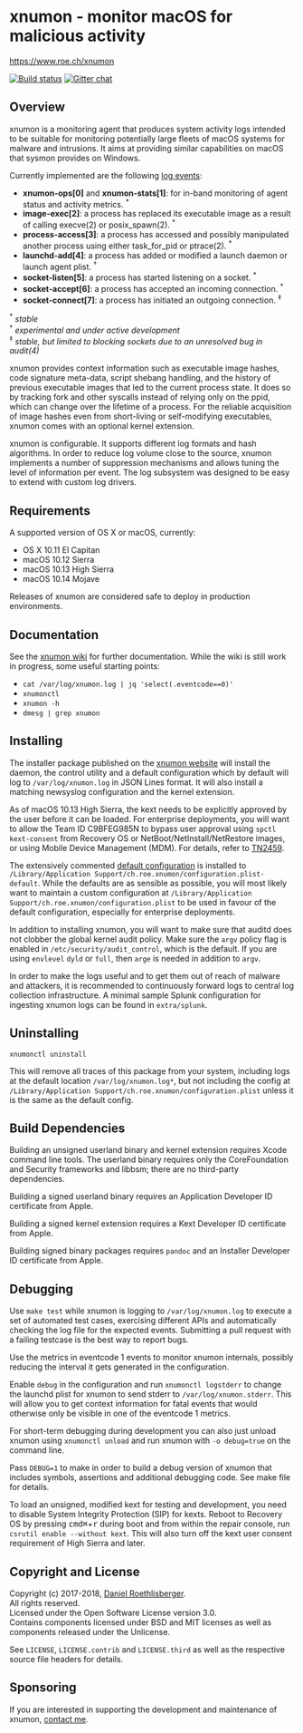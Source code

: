 # xnumon - monitor macOS for malicious activity
https://www.roe.ch/xnumon

[![Build status](https://travis-ci.com/droe/xnumon.svg)](https://travis-ci.com/droe/xnumon)
[![Gitter chat](https://badges.gitter.im/droe/xnumon.png)](https://gitter.im/droe/xnumon)

[//]: # (__BUILD_VERSION__)

## Overview

xnumon is a monitoring agent that produces system activity logs intended to be
suitable for monitoring potentially large fleets of macOS systems for malware
and intrusions.  It aims at providing similar capabilities on macOS that sysmon
provides on Windows.

Currently implemented are the following
[log events](https://github.com/droe/xnumon/wiki/Event-Schemata):

-   **xnumon-ops[0]** and **xnumon-stats[1]**: for in-band monitoring of agent
    status and activity metrics.&nbsp;<sup>&ast;</sup>
-   **image-exec[2]**: a process has replaced its executable image as a result
    of calling execve(2) or posix_spawn(2).&nbsp;<sup>&ast;</sup>
-   **process-access[3]**: a process has accessed and possibly manipulated
    another process using either task_for_pid or
    ptrace(2).&nbsp;<sup>&ast;</sup>
-   **launchd-add[4]**: a process has added or modified a launch daemon or
    launch agent plist.&nbsp;<sup>&dagger;</sup>
-   **socket-listen[5]**: a process has started listening on a
    socket.&nbsp;<sup>&ast;</sup>
-   **socket-accept[6]**: a process has accepted an incoming
    connection.&nbsp;<sup>&ast;</sup>
-   **socket-connect[7]**: a process has initiated an outgoing
    connection.&nbsp;<sup>&Dagger;</sup>

<sup>&ast;</sup>    _stable_  
<sup>&dagger;</sup> _experimental and under active development_  
<sup>&Dagger;</sup> _stable, but limited to blocking sockets due to an
unresolved bug in audit(4)_

xnumon provides context information such as executable image hashes, code
signature meta-data, script shebang handling, and the history of previous
executable images that led to the current process state.  It does so by
tracking fork and other syscalls instead of relying only on the ppid, which
can change over the lifetime of a process.  For the reliable acquisition of
image hashes even from short-living or self-modifying executables, xnumon comes
with an optional kernel extension.

xnumon is configurable.  It supports different log formats and hash algorithms.
In order to reduce log volume close to the source, xnumon implements a number
of suppression mechanisms and allows tuning the level of information per event.
The log subsystem was designed to be easy to extend with custom log drivers.


## Requirements

A supported version of OS X or macOS, currently:

-   OS X 10.11 El Capitan
-   macOS 10.12 Sierra
-   macOS 10.13 High Sierra
-   macOS 10.14 Mojave

Releases of xnumon are considered safe to deploy in production environments.


## Documentation

See the [xnumon wiki](https://github.com/droe/xnumon/wiki) for further
documentation.  While the wiki is still work in progress, some useful starting
points:

-   `cat /var/log/xnumon.log | jq 'select(.eventcode==0)'`
-   `xnumonctl`
-   `xnumon -h`
-   `dmesg | grep xnumon`


## Installing

The installer package published on the
[xnumon website](https://www.roe.ch/xnumon)
will install the daemon, the control utility and a default configuration which
by default will log to `/var/log/xnumon.log` in JSON Lines format.  It will
also install a matching newsyslog configuration and the kernel extension.

As of macOS 10.13 High Sierra, the kext needs to be explicitly approved by the
user before it can be loaded.  For enterprise deployments, you will want to
allow the Team ID C9BFEG985N to bypass user approval using `spctl kext-consent`
from Recovery OS or NetBoot/NetInstall/NetRestore images, or using Mobile
Device Management (MDM).  For details, refer to
[TN2459](https://developer.apple.com/library/archive/technotes/tn2459/).

The extensively commented
[default configuration](pkg/configuration.plist-default.in)
is installed to
`/Library/Application Support/ch.roe.xnumon/configuration.plist-default`.
While the defaults are as sensible as possible, you will most likely want to
maintain a custom configuration at
`/Library/Application Support/ch.roe.xnumon/configuration.plist` to be used
in favour of the default configuration, especially for enterprise deployments.

In addition to installing xnumon, you will want to make sure that auditd does
not clobber the global kernel audit policy.  Make sure the `argv` policy flag
is enabled in `/etc/security/audit_control`, which is the default.  If you are
using `envlevel` `dyld` or `full`, then `arge` is needed in addition to `argv`.

In order to make the logs useful and to get them out of reach of malware and
attackers, it is recommended to continuously forward logs to central log
collection infrastructure.  A minimal sample Splunk configuration for ingesting
xnumon logs can be found in `extra/splunk`.


## Uninstalling

~~~
xnumonctl uninstall
~~~

This will remove all traces of this package from your system, including logs
at the default location `/var/log/xnumon.log*`, but not including the config
at `/Library/Application Support/ch.roe.xnumon/configuration.plist` unless it
is the same as the default config.


## Build Dependencies

Building an unsigned userland binary and kernel extension requires Xcode
command line tools.  The userland binary requires only the CoreFoundation and
Security frameworks and libbsm; there are no third-party dependencies.

Building a signed userland binary requires an Application Developer ID
certificate from Apple.

Building a signed kernel extension requires a Kext Developer ID certificate
from Apple.

Building signed binary packages requires `pandoc` and an Installer Developer ID
certificate from Apple.


## Debugging

Use `make test` while xnumon is logging to `/var/log/xnumon.log` to execute a
set of automated test cases, exercising different APIs and automatically
checking the log file for the expected events.  Submitting a pull request with
a failing testcase is the best way to report bugs.

Use the metrics in eventcode 1 events to monitor xnumon internals, possibly
reducing the interval it gets generated in the configuration.

Enable `debug` in the configuration and run `xnumonctl logstderr` to change
the launchd plist for xnumon to send stderr to `/var/log/xnumon.stderr`.
This will allow you to get context information for fatal events that would
otherwise only be visible in one of the eventcode 1 metrics.

For short-term debugging during development you can also just unload xnumon
using `xnumonctl unload` and run xnumon with `-o debug=true` on the command
line.

Pass `DEBUG=1` to make in order to build a debug version of xnumon that
includes symbols, assertions and additional debugging code.  See make file
for details.

To load an unsigned, modified kext for testing and development, you need to
disable System Integrity Protection (SIP) for kexts.  Reboot to Recovery OS by
pressing <kbd>cmd⌘</kbd>+<kbd>r</kbd> during boot and from within the repair
console, run `csrutil enable --without kext`.  This will also turn off the kext
user consent requirement of High Sierra and later.


## Copyright and License

Copyright (c) 2017-2018, [Daniel Roethlisberger](//daniel.roe.ch/).  
All rights reserved.  
Licensed under the Open Software License version 3.0.  
Contains components licensed under BSD and MIT licenses as well as components
released under the Unlicense.

See `LICENSE`, `LICENSE.contrib` and `LICENSE.third` as well as the respective
source file headers for details.


## Sponsoring

If you are interested in supporting the development and maintenance of xnumon,
[contact me](mailto:daniel@roe.ch).
